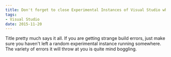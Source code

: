 ```yaml
---
title: Don't forget to close Experimental Instances of Visual Studio when developing extensions
tags:
- Visual Studio
date: 2015-11-20
---
```

Title pretty much says it all. If you are getting strange build errors, just make sure you haven't left a random experimental instance running somewhere. The variety of errors it will throw at you is quite mind boggling.